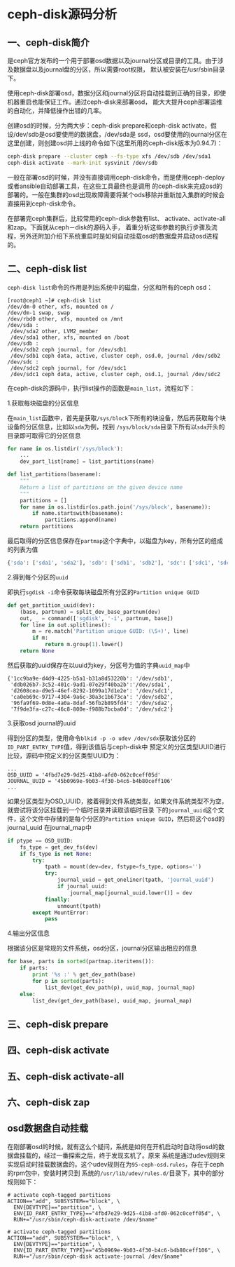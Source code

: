 # ceph-disk源码分析

## 一、ceph-disk简介

是ceph官方发布的一个用于部署osd数据以及journal分区或目录的工具。由于涉及数据盘以及journal盘的分区，所以需要root权限，
默认被安装在/usr/sbin目录下。

使用ceph-disk部署osd，数据分区和journal分区将自动挂载到正确的目录，即使机器重启也能保证工作。通过ceph-disk来部署osd，
能大大提升ceph部署运维的自动化，并降低操作出错的几率。

创建osd的时候，分为两大步：ceph-disk prepare和ceph-disk activate，假设/dev/sdb是osd要使用的数据盘，/dev/sda是
ssd，osd要使用的journal分区在这里创建，则创建osd并上线的命令如下(这里所用的ceph-disk版本为0.94.7)：

```sh
ceph-disk prepare --cluster ceph --fs-type xfs /dev/sdb /dev/sda1
ceph-disk activate --mark-init sysvinit /dev/sdb
```

一般在部署osd的时候，并没有直接调用ceph-disk命令，而是使用ceph-deploy或者ansible自动部署工具，在这些工具最终也是调用
的ceph-disk来完成osd的部署的。一般在集群的osd出现故障需要将某个ods移除并重新加入集群的时候会直接用到ceph-disk命令。

在部署完ceph集群后，比较常用的ceph-disk参数有list、 activate、activate-all和zap。下面就从ceph－disk的源码入手，
着重分析这些参数的执行步骤及流程，另外还附加介绍下系统重启时是如何自动挂载osd的数据盘并启动osd进程的。

## 二、ceph-disk list

`ceph-disk list`命令的作用是列出系统中的磁盘，分区和所有的ceph osd：

```plain
[root@ceph1 ~]# ceph-disk list
/dev/dm-0 other, xfs, mounted on /
/dev/dm-1 swap, swap
/dev/rbd0 other, xfs, mounted on /mnt
/dev/sda :
 /dev/sda2 other, LVM2_member
 /dev/sda1 other, xfs, mounted on /boot
/dev/sdb :
 /dev/sdb2 ceph journal, for /dev/sdb1
 /dev/sdb1 ceph data, active, cluster ceph, osd.0, journal /dev/sdb2
/dev/sdc :
 /dev/sdc2 ceph journal, for /dev/sdc1
 /dev/sdc1 ceph data, active, cluster ceph, osd.1, journal /dev/sdc2
```

在ceph-disk的源码中，执行list操作的函数是`main_list`，流程如下：

1.获取每块磁盘的分区信息

在`main_list`函数中，首先是获取`/sys/block`下所有的块设备，然后再获取每个块设备的分区信息，比如以`sda`为例，找到
`/sys/block/sda`目录下所有以`sda`开头的目录即可取得它的分区信息

```python
for name in os.listdir('/sys/block'):
    ...
    dev_part_list[name] = list_partitions(name)

def list_partitions(basename):
    """
    Return a list of partitions on the given device name
    """
    partitions = []
    for name in os.listdir(os.path.join('/sys/block', basename)):
        if name.startswith(basename):
            partitions.append(name)
    return partitions
```

最后取得的分区信息保存在`partmap`这个字典中，以磁盘为key，所有分区的组成的列表为值

```python
{'sda': ['sda1', 'sda2'], 'sdb': ['sdb1', 'sdb2'], 'sdc': ['sdc1', 'sdc2']}
```

2.得到每个分区的`uuid`

即执行`sgdisk -i`命令获取每块磁盘所有分区的`Partition unique GUID`

```python
def get_partition_uuid(dev):
    (base, partnum) = split_dev_base_partnum(dev)
    out, _ = command(['sgdisk', '-i', partnum, base])
    for line in out.splitlines():
        m = re.match('Partition unique GUID: (\S+)', line)
        if m:
            return m.group(1).lower()
    return None
```

然后获取的uuid保存在以uuid为key，分区号为值的字典`uuid_map`中

```plain
{'1cc9ba9e-d4d9-4225-b5a1-b31a8d53220b': '/dev/sdb1',
 'ddb026b7-3c52-401c-9ad1-07e29f40ba2b':'/dev/sda1',
 'd2608cea-d9e5-46ef-8292-1099a17d1e2e': '/dev/sdc1',
 'ca0eb69c-9717-4304-9a6c-30a3c1b673ca': '/dev/sdb2',
 '96fa9f69-0d8e-4a0a-8daf-56fb2b895fd4': '/dev/sda2',
 '7f9de3fa-c27c-46c8-800e-f988b7bcba0d': '/dev/sdc2'}
```

3.获取osd journal的uuid

得到分区的类型，使用命令`blkid -p -o udev /dev/sdx`获取该分区的`ID_PART_ENTRY_TYPE`值，得到该值后与ceph-disk中
预定义的分区类型UUID进行比较，源码中预定义的分区类型UUID为：

```plain
...
OSD_UUID = '4fbd7e29-9d25-41b8-afd0-062c0ceff05d'
JOURNAL_UUID = '45b0969e-9b03-4f30-b4c6-b4b80ceff106'
...
```

如果分区类型为OSD_UUID，接着得到文件系统类型，如果文件系统类型不为空，就尝试将该分区挂载到一个临时目录并读取该临时目录
下的`journal_uuid`这个文件，这个文件中存储的是每个分区的`Partition unique GUID`，然后将这个osd的journal_uuid
在journal_map中

```python
if ptype == OSD_UUID:
    fs_type = get_dev_fs(dev)
    if fs_type is not None:
        try:
            tpath = mount(dev=dev, fstype=fs_type, options='')
            try:
                journal_uuid = get_oneliner(tpath, 'journal_uuid')
                if journal_uuid:
                    journal_map[journal_uuid.lower()] = dev
            finally:
                unmount(tpath)
        except MountError:
            pass
```

4.输出分区信息

根据该分区是常规的文件系统，osd分区，journal分区输出相应的信息

```python
for base, parts in sorted(partmap.iteritems()):
    if parts:
        print '%s :' % get_dev_path(base)
        for p in sorted(parts):
            list_dev(get_dev_path(p), uuid_map, journal_map)
    else:
        list_dev(get_dev_path(base), uuid_map, journal_map)
```

## 三、ceph-disk prepare

## 四、ceph-disk activate

## 五、ceph-disk activate-all

## 六、ceph-disk zap

## osd数据盘自动挂载

在刚部署osd的时候，就有这么个疑问，系统是如何在开机启动时自动将osd的数据盘挂载的，经过一番探索之后，终于发现玄机了。原来
系统是通过udev规则来实现启动时挂载数据盘的。这个udev规则在为`95-ceph-osd.rules`，存在于ceph的rpm包中，安装时拷贝到
系统的`/usr/lib/udev/rules.d/`目录下，其中的部分规则如下：

```plain
# activate ceph-tagged partitions
ACTION=="add", SUBSYSTEM=="block", \
  ENV{DEVTYPE}=="partition", \
  ENV{ID_PART_ENTRY_TYPE}=="4fbd7e29-9d25-41b8-afd0-062c0ceff05d", \
  RUN+="/usr/sbin/ceph-disk-activate /dev/$name"

# activate ceph-tagged partitions
ACTION=="add", SUBSYSTEM=="block", \
  ENV{DEVTYPE}=="partition", \
  ENV{ID_PART_ENTRY_TYPE}=="45b0969e-9b03-4f30-b4c6-b4b80ceff106", \
  RUN+="/usr/sbin/ceph-disk activate-journal /dev/$name"
```